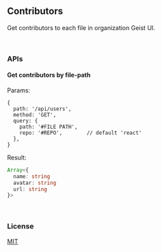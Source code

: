 ## Contributors

Get contributors to each file in organization Geist UI.

<br/>

### APIs

#### Get contributors by file-path

Params:

```
{
  path: '/api/users',
  method: 'GET',
  query: {
    path: '#FILE PATH',
    repo: '#REPO',        // default 'react'
  },
}
```

Result:

```ts
Array<{
  name: string
  avatar: string
  url: string
}>
```

<br/>

### License

[MIT](LICENSE)
